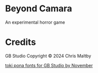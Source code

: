 # Beyond Camara

An experimental horror game

# Credits

GB Studio Copyright © 2024 Chris Maltby

[toki pona fonts for GB Studio by November](https://locrianzone.itch.io/toki-pona-gbstudio-fonts)
